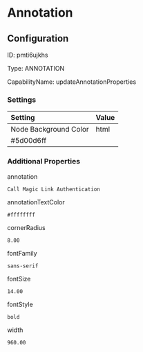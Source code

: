 # Annotation
## Configuration
ID:  pmti6ujkhs

Type: ANNOTATION 

CapabilityName: updateAnnotationProperties

### Settings
| Setting | Value  |
| :------------------------ | ---------------------------------------- |
| Node Background Color | html 
#5d00d6ff | 






### Additional Properties
annotation
```string 
Call Magic Link Authentication
```


annotationTextColor
```html 
#ffffffff
```


cornerRadius
```float64 
8.00
```


fontFamily
```string 
sans-serif
```


fontSize
```float64 
14.00
```


fontStyle
```string 
bold
```


width
```float64 
960.00
```




